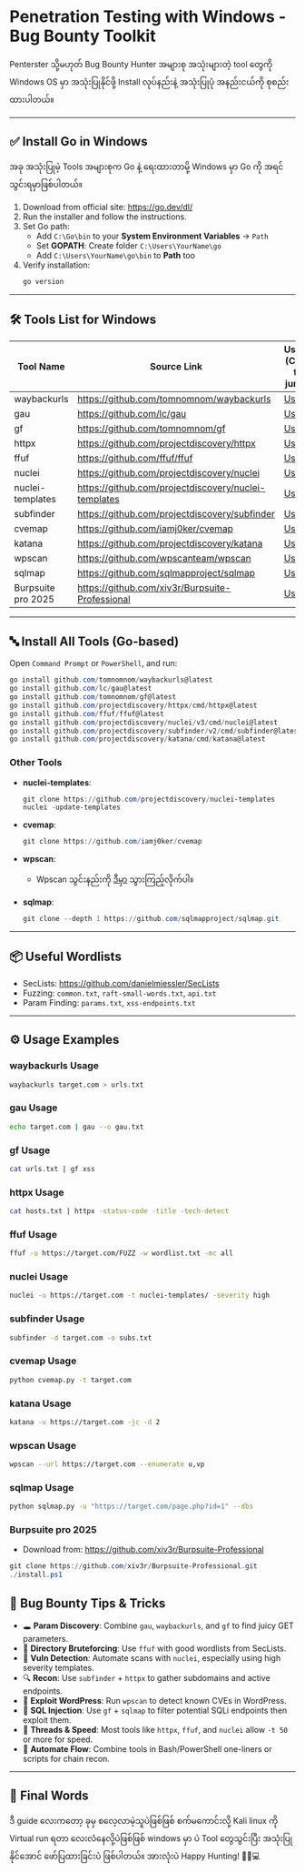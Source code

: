 # Penetration Testing with Windows - Bug Bounty Toolkit

Penterster သို့မဟုတ် Bug Bounty Hunter အများစု အသုံးများတဲ့ tool တွေကို Windows OS မှာ အသုံးပြုနိုင်ဖို့ Install လုပ်နည်းနဲ့ အသုံးပြုပုံ အနည်းငယ်ကို စုစည်းထားပါတယ်။ 

---

## ✅ Install Go in Windows

အခု အသုံးပြုမဲ့ Tools အများစုက Go နဲ့ ရေးထားတာမို့ Windows မှာ Go ကို အရင်သွင်းရမှာဖြစ်ပါတယ်။

1. Download from official site: https://go.dev/dl/
2. Run the installer and follow the instructions.
3. Set Go path:
    - Add `C:\Go\bin` to your **System Environment Variables** → `Path`
    - Set **GOPATH**: Create folder `C:\Users\YourName\go`
    - Add `C:\Users\YourName\go\bin` to **Path** too
4. Verify installation:
    ```powershell
    go version
    ```

---

## 🛠️ Tools List for Windows

| Tool Name       | Source Link                                                 | Usage (Click to jump)         |
|----------------|--------------------------------------------------------------|-------------------------------|
| waybackurls     | https://github.com/tomnomnom/waybackurls                   | [Usage](#waybackurls-usage)  |
| gau             | https://github.com/lc/gau                                   | [Usage](#gau-usage)           |
| gf              | https://github.com/tomnomnom/gf                             | [Usage](#gf-usage)            |
| httpx           | https://github.com/projectdiscovery/httpx                   | [Usage](#httpx-usage)         |
| ffuf            | https://github.com/ffuf/ffuf                                | [Usage](#ffuf-usage)          |
| nuclei          | https://github.com/projectdiscovery/nuclei                 | [Usage](#nuclei-usage)        |
| nuclei-templates | https://github.com/projectdiscovery/nuclei-templates      | [Usage](#nuclei-usage)        |
| subfinder       | https://github.com/projectdiscovery/subfinder              | [Usage](#subfinder-usage)     |
| cvemap           | https://github.com/iamj0ker/cvemap                         | [Usage](#cvemap-usage)        |
| katana          | https://github.com/projectdiscovery/katana                 | [Usage](#katana-usage)        |
| wpscan          | https://github.com/wpscanteam/wpscan                        | [Usage](#wpscan-usage)        |
| sqlmap          | https://github.com/sqlmapproject/sqlmap                    | [Usage](#sqlmap-usage)        |
| Burpsuite pro 2025| https://github.com/xiv3r/Burpsuite-Professional            | [Usage](#burpsuite-pro-2025)  |

---

## 🔤 Install All Tools (Go-based)

Open `Command Prompt` or `PowerShell`, and run:
```powershell
go install github.com/tomnomnom/waybackurls@latest
go install github.com/lc/gau@latest
go install github.com/tomnomnom/gf@latest
go install github.com/projectdiscovery/httpx/cmd/httpx@latest
go install github.com/ffuf/ffuf@latest
go install github.com/projectdiscovery/nuclei/v3/cmd/nuclei@latest
go install github.com/projectdiscovery/subfinder/v2/cmd/subfinder@latest
go install github.com/projectdiscovery/katana/cmd/katana@latest
```

### Other Tools
- **nuclei-templates**:
  ```powershell
  git clone https://github.com/projectdiscovery/nuclei-templates
  nuclei -update-templates
  ```
- **cvemap**:
  ```powershell
  git clone https://github.com/iamj0ker/cvemap
  ```
- **wpscan**:
  - Wpscan သွင်းနည်းကို [ဒီမှာ](https://github.com/piinsec/PiiN-Security-Notes/blob/main/Notes/wpscan.md) သွားကြည့်လိုက်ပါ။
  
- **sqlmap**:
  ```powershell
  git clone --depth 1 https://github.com/sqlmapproject/sqlmap.git
  ```
---

## 📦 Useful Wordlists
- SecLists: https://github.com/danielmiessler/SecLists
- Fuzzing: `common.txt`, `raft-small-words.txt`, `api.txt`
- Param Finding: `params.txt`, `xss-endpoints.txt`

---

## ⚙️ Usage Examples

### waybackurls Usage
```bash
waybackurls target.com > urls.txt
```

### gau Usage
```bash
echo target.com | gau --o gau.txt
```

### gf Usage
```bash
cat urls.txt | gf xss
```

### httpx Usage
```bash
cat hosts.txt | httpx -status-code -title -tech-detect
```

### ffuf Usage
```bash
ffuf -u https://target.com/FUZZ -w wordlist.txt -mc all
```

### nuclei Usage
```bash
nuclei -u https://target.com -t nuclei-templates/ -severity high
```

### subfinder Usage
```bash
subfinder -d target.com -o subs.txt
```

### cvemap Usage
```bash
python cvemap.py -t target.com
```

### katana Usage
```bash
katana -u https://target.com -jc -d 2
```

### wpscan Usage
```bash
wpscan --url https://target.com --enumerate u,vp
```

### sqlmap Usage
```bash
python sqlmap.py -u "https://target.com/page.php?id=1" --dbs
```
### Burpsuite pro 2025
- Download from: https://github.com/xiv3r/Burpsuite-Professional
```powershell
git clone https://github.com/xiv3r/Burpsuite-Professional.git
./install.ps1
```
## 🧠 Bug Bounty Tips & Tricks

- 🕳 **Param Discovery**: Combine `gau`, `waybackurls`, and `gf` to find juicy GET parameters.
- 🏰 **Directory Bruteforcing**: Use `ffuf` with good wordlists from SecLists.
- 📜 **Vuln Detection**: Automate scans with `nuclei`, especially using high severity templates.
- 🔍 **Recon**: Use `subfinder` + `httpx` to gather subdomains and active endpoints.
- 🦠 **Exploit WordPress**: Run `wpscan` to detect known CVEs in WordPress.
- 🐍 **SQL Injection**: Use `gf` + `sqlmap` to filter potential SQLi endpoints then exploit them.
- 🧵 **Threads & Speed**: Most tools like `httpx`, `ffuf`, and `nuclei` allow `-t 50` or more for speed.
- 🔁 **Automate Flow**: Combine tools in Bash/PowerShell one-liners or scripts for chain recon.

---

## 📌 Final Words
ဒီ guide လေးကတော့ ခုမှ စလေ့လာမဲ့သူပဲဖြစ်ဖြစ် စက်မကောင်းလို့ Kali linux ကို Virtual run ရတာ လေးလံနေလို့ပဲဖြစ်ဖြစ် windows မှာ ပဲ Tool တွေသွင်းပြီး အသုံးပြုနိုင်အောင် ဖော်ပြထားခြင်းပဲ ဖြစ်ပါတယ်။ အားလုံးပဲ Happy Hunting! 🕵️‍♂️💻
